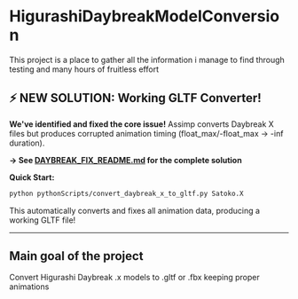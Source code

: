 # HigurashiDaybreakModelConversion

This project is a place to gather all the information i manage to find through testing and many hours of fruitless effort

## ⚡ NEW SOLUTION: Working GLTF Converter!

**We've identified and fixed the core issue!** Assimp converts Daybreak X files but produces corrupted animation timing (float_max/-float_max → -inf duration). 

**→ See [DAYBREAK_FIX_README.md](DAYBREAK_FIX_README.md) for the complete solution**

**Quick Start:**
```bash
python pythonScripts/convert_daybreak_x_to_gltf.py Satoko.X
```

This automatically converts and fixes all animation data, producing a working GLTF file!

---

## Main goal of the project

Convert Higurashi Daybreak .x models to .gltf or .fbx keeping proper animations
